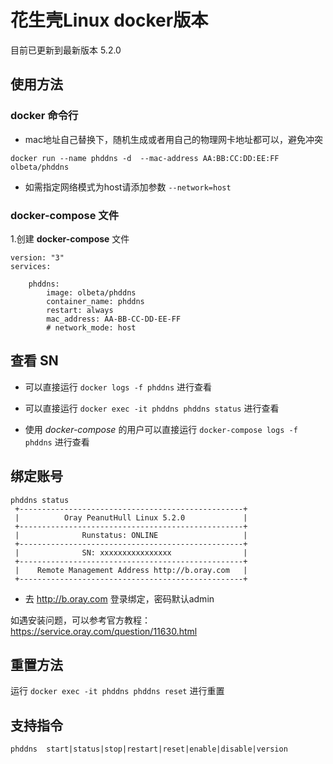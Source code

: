 # 花生壳Linux docker版本

目前已更新到最新版本 5.2.0

## 使用方法

### docker 命令行

- mac地址自己替换下，随机生成或者用自己的物理网卡地址都可以，避免冲突
```shell
docker run --name phddns -d  --mac-address AA:BB:CC:DD:EE:FF olbeta/phddns
```
- 如需指定网络模式为host请添加参数 `--network=host`

### docker-compose 文件
 
1.创建 **docker-compose** 文件 
```
version: "3"
services:

    phddns:
        image: olbeta/phddns
        container_name: phddns
        restart: always
        mac_address: AA-BB-CC-DD-EE-FF
        # network_mode: host
```

## 查看 **SN**

-  可以直接运行 `docker logs -f phddns` 进行查看 

-  可以直接运行 `docker exec -it phddns phddns status` 进行查看

- 使用 *docker-compose* 的用户可以直接运行 `docker-compose logs -f phddns` 进行查看

## 绑定账号



```shell
phddns status
 +--------------------------------------------------+
 |          Oray PeanutHull Linux 5.2.0             |
 +--------------------------------------------------+
 |              Runstatus: ONLINE                   |
 +--------------------------------------------------+
 |              SN: xxxxxxxxxxxxxxxx                |
 +--------------------------------------------------+
 |    Remote Management Address http://b.oray.com   |
 +--------------------------------------------------+
```


- 去 http://b.oray.com 登录绑定，密码默认admin 


如遇安装问题，可以参考官方教程：https://service.oray.com/question/11630.html

## 重置方法

运行 `docker exec -it phddns phddns reset` 进行重置

## 支持指令

    phddns  start|status|stop|restart|reset|enable|disable|version
